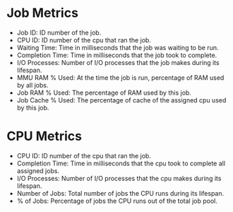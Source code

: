 # Job Metrics
* Job ID: ID number of the job.
* CPU ID: ID number of the cpu that ran the job.
* Waiting Time: Time in milliseconds that the job was waiting to be run.
* Completion Time: Time in milliseconds that the job took to complete.
* I/O Processes: Number of I/O processes that the job makes during its lifespan.
* MMU RAM % Used: At the time the job is run, percentage of RAM used by all jobs.
* Job RAM % Used: The percentage of RAM used by this job.
* Job Cache % Used: The percentage of cache of the assigned cpu used by this job.

# CPU Metrics
* CPU ID: ID number of the cpu that ran the job.
* Completion Time: Time in milliseconds that the cpu took to complete all assigned jobs.
* I/O Processes: Number of I/O processes that the cpu makes during its lifespan.
* Number of Jobs: Total number of jobs the CPU runs during its lifespan.
* % of Jobs: Percentage of jobs the CPU runs out of the total job pool.